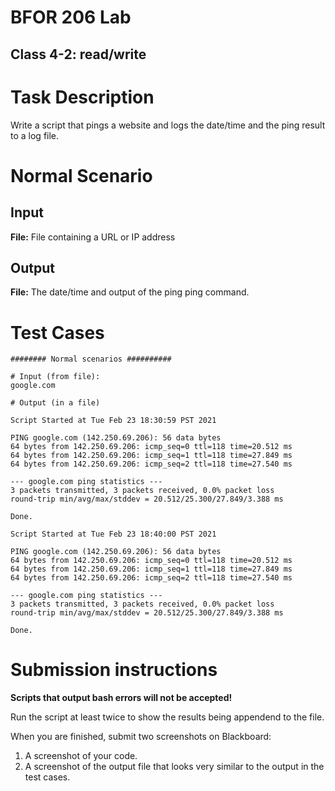 # BFOR 206 Lab
## Class 4-2: read/write


# Task Description

Write a script that pings a website
and logs the date/time and the ping
result to a log file.



# Normal Scenario

## Input
**File:** File containing a URL or IP address

## Output
**File:** The date/time and output of the ping
          ping command.





# Test Cases

```shell
######## Normal scenarios ##########

# Input (from file):
google.com

# Output (in a file)

Script Started at Tue Feb 23 18:30:59 PST 2021

PING google.com (142.250.69.206): 56 data bytes
64 bytes from 142.250.69.206: icmp_seq=0 ttl=118 time=20.512 ms
64 bytes from 142.250.69.206: icmp_seq=1 ttl=118 time=27.849 ms
64 bytes from 142.250.69.206: icmp_seq=2 ttl=118 time=27.540 ms

--- google.com ping statistics ---
3 packets transmitted, 3 packets received, 0.0% packet loss
round-trip min/avg/max/stddev = 20.512/25.300/27.849/3.388 ms

Done.

Script Started at Tue Feb 23 18:40:00 PST 2021

PING google.com (142.250.69.206): 56 data bytes
64 bytes from 142.250.69.206: icmp_seq=0 ttl=118 time=20.512 ms
64 bytes from 142.250.69.206: icmp_seq=1 ttl=118 time=27.849 ms
64 bytes from 142.250.69.206: icmp_seq=2 ttl=118 time=27.540 ms

--- google.com ping statistics ---
3 packets transmitted, 3 packets received, 0.0% packet loss
round-trip min/avg/max/stddev = 20.512/25.300/27.849/3.388 ms

Done.
```




# Submission instructions

**Scripts that output bash errors will not be accepted!**

Run the script at least twice to show the
results being appendend to the file.

When you are finished, submit two screenshots on Blackboard:
1.  A screenshot of your code.
2.  A screenshot of the output file that looks very
    similar to the output in the test cases.
